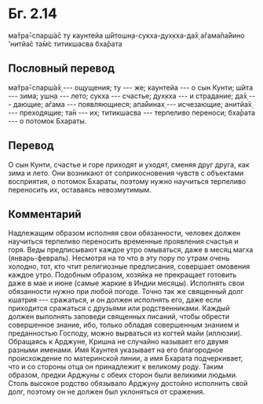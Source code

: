 # Бг. 2.14

ма̄тра̄-спарш́а̄с ту каунтейа ш́ӣтошн̣а-сукха-дух̣кха-да̄х̣ а̄гама̄па̄йино 'нитйа̄с
та̄м̇с титикшасва бха̄рата

## Пословный перевод

ма̄тра̄-спарш́а̄х̣ --- ощущения; ту --- же; каунтейа --- о сын Кунти; ш́ӣта
--- зима; ушн̣а --- лето; сукха --- счастье; дух̣кха --- и страдание; да̄х̣
--- дающие; а̄гама --- появляющиеся; апа̄йинах̣ --- исчезающие; анитйа̄х̣ ---
преходящие; та̄н --- их; титикшасва --- терпеливо переноси; бха̄рата --- о
потомок Бхараты.

## Перевод

О сын Кунти, счастье и горе приходят и уходят, сменяя друг друга, как
зима и лето. Они возникают от соприкосновения чувств с объектами
восприятия, о потомок Бхараты, поэтому нужно научиться терпеливо
переносить их, оставаясь невозмутимым.

## Комментарий

Надлежащим образом исполняя свои обязанности, человек должен научиться
терпеливо переносить временные проявления счастья и горя. Веды
предписывают каждое утро омываться, даже в месяц магха (январь-февраль).
Несмотря на то что в эту пору по утрам очень холодно, тот, кто чтит
религиозные предписания, совершает омовения каждое утро. Подобным
образом, хозяйка не прекращает готовить даже в мае и июне (самые жаркие
в Индии месяцы). Исполнять свои обязанности нужно при любой погоде.
Точно так же священный долг кшатрия --- сражаться, и он должен исполнять
его, даже если приходится сражаться с друзьями или родственниками.
Каждый должен выполнять заповеди священных писаний, чтобы обрести
совершенное знание, ибо, только обладая совершенным знанием и
преданностью Господу, можно вырваться из когтей майи (иллюзии).
Обращаясь к Арджуне, Кришна не случайно называет его двумя разными
именами. Имя Каунтея указывает на его благородное происхождение по
материнской линии, а имя Бхарата подчеркивает, что и со стороны отца он
принадлежит к великому роду. Таким образом, предки Арджуны с обеих
сторон были великими людьми. Столь высокое родство обязывало Арджуну
достойно исполнить свой долг, поэтому он не должен был уклоняться от
сражения.
